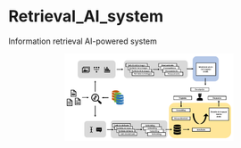# Retrieval_AI_system
Information retrieval AI-powered system

<p align="center">
  <img width="60%" src="https://github.com/erikycd/Retrieval_AI_system/blob/main/proposed_system.png">
</p>
